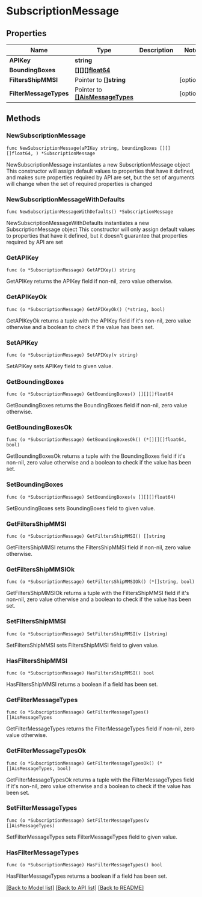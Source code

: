 # SubscriptionMessage

## Properties

Name | Type | Description | Notes
------------ | ------------- | ------------- | -------------
**APIKey** | **string** |  | 
**BoundingBoxes** | [**[][][]float64**]([][]float64.md) |  | 
**FiltersShipMMSI** | Pointer to **[]string** |  | [optional] 
**FilterMessageTypes** | Pointer to [**[]AisMessageTypes**](AisMessageTypes.md) |  | [optional] 

## Methods

### NewSubscriptionMessage

`func NewSubscriptionMessage(aPIKey string, boundingBoxes [][][]float64, ) *SubscriptionMessage`

NewSubscriptionMessage instantiates a new SubscriptionMessage object
This constructor will assign default values to properties that have it defined,
and makes sure properties required by API are set, but the set of arguments
will change when the set of required properties is changed

### NewSubscriptionMessageWithDefaults

`func NewSubscriptionMessageWithDefaults() *SubscriptionMessage`

NewSubscriptionMessageWithDefaults instantiates a new SubscriptionMessage object
This constructor will only assign default values to properties that have it defined,
but it doesn't guarantee that properties required by API are set

### GetAPIKey

`func (o *SubscriptionMessage) GetAPIKey() string`

GetAPIKey returns the APIKey field if non-nil, zero value otherwise.

### GetAPIKeyOk

`func (o *SubscriptionMessage) GetAPIKeyOk() (*string, bool)`

GetAPIKeyOk returns a tuple with the APIKey field if it's non-nil, zero value otherwise
and a boolean to check if the value has been set.

### SetAPIKey

`func (o *SubscriptionMessage) SetAPIKey(v string)`

SetAPIKey sets APIKey field to given value.


### GetBoundingBoxes

`func (o *SubscriptionMessage) GetBoundingBoxes() [][][]float64`

GetBoundingBoxes returns the BoundingBoxes field if non-nil, zero value otherwise.

### GetBoundingBoxesOk

`func (o *SubscriptionMessage) GetBoundingBoxesOk() (*[][][]float64, bool)`

GetBoundingBoxesOk returns a tuple with the BoundingBoxes field if it's non-nil, zero value otherwise
and a boolean to check if the value has been set.

### SetBoundingBoxes

`func (o *SubscriptionMessage) SetBoundingBoxes(v [][][]float64)`

SetBoundingBoxes sets BoundingBoxes field to given value.


### GetFiltersShipMMSI

`func (o *SubscriptionMessage) GetFiltersShipMMSI() []string`

GetFiltersShipMMSI returns the FiltersShipMMSI field if non-nil, zero value otherwise.

### GetFiltersShipMMSIOk

`func (o *SubscriptionMessage) GetFiltersShipMMSIOk() (*[]string, bool)`

GetFiltersShipMMSIOk returns a tuple with the FiltersShipMMSI field if it's non-nil, zero value otherwise
and a boolean to check if the value has been set.

### SetFiltersShipMMSI

`func (o *SubscriptionMessage) SetFiltersShipMMSI(v []string)`

SetFiltersShipMMSI sets FiltersShipMMSI field to given value.

### HasFiltersShipMMSI

`func (o *SubscriptionMessage) HasFiltersShipMMSI() bool`

HasFiltersShipMMSI returns a boolean if a field has been set.

### GetFilterMessageTypes

`func (o *SubscriptionMessage) GetFilterMessageTypes() []AisMessageTypes`

GetFilterMessageTypes returns the FilterMessageTypes field if non-nil, zero value otherwise.

### GetFilterMessageTypesOk

`func (o *SubscriptionMessage) GetFilterMessageTypesOk() (*[]AisMessageTypes, bool)`

GetFilterMessageTypesOk returns a tuple with the FilterMessageTypes field if it's non-nil, zero value otherwise
and a boolean to check if the value has been set.

### SetFilterMessageTypes

`func (o *SubscriptionMessage) SetFilterMessageTypes(v []AisMessageTypes)`

SetFilterMessageTypes sets FilterMessageTypes field to given value.

### HasFilterMessageTypes

`func (o *SubscriptionMessage) HasFilterMessageTypes() bool`

HasFilterMessageTypes returns a boolean if a field has been set.


[[Back to Model list]](../README.md#documentation-for-models) [[Back to API list]](../README.md#documentation-for-api-endpoints) [[Back to README]](../README.md)


